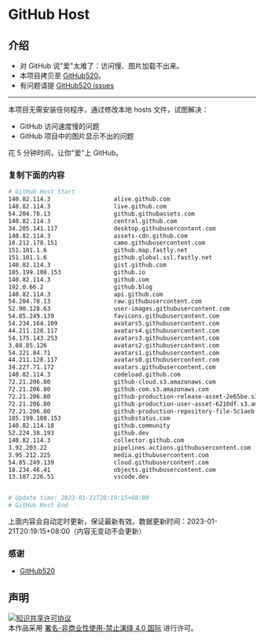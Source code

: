 # GitHub Host
## 介绍
- 对 GitHub 说"爱"太难了：访问慢、图片加载不出来。
- 本项目拷贝至 [GitHub520](https://github.com/521xueweihan/GitHub520)。
- 有问题请提 [GitHub520 issues](https://github.com/521xueweihan/GitHub520/issues/new)

---

本项目无需安装任何程序，通过修改本地 hosts 文件，试图解决：
- GitHub 访问速度慢的问题
- GitHub 项目中的图片显示不出的问题

花 5 分钟时间，让你"爱"上 GitHub。

### 复制下面的内容
```bash
# GitHub Host Start
140.82.114.3                  alive.github.com
140.82.114.3                  live.github.com
54.204.78.13                  github.githubassets.com
140.82.114.3                  central.github.com
34.205.141.117                desktop.githubusercontent.com
140.82.114.3                  assets-cdn.github.com
18.212.178.151                camo.githubusercontent.com
151.101.1.6                   github.map.fastly.net
151.101.1.6                   github.global.ssl.fastly.net
140.82.114.3                  gist.github.com
185.199.108.153               github.io
140.82.114.3                  github.com
192.0.66.2                    github.blog
140.82.114.3                  api.github.com
54.204.78.13                  raw.githubusercontent.com
52.90.128.63                  user-images.githubusercontent.com
54.85.249.139                 favicons.githubusercontent.com
54.234.164.109                avatars5.githubusercontent.com
44.211.128.117                avatars4.githubusercontent.com
54.175.143.253                avatars3.githubusercontent.com
3.88.85.126                   avatars2.githubusercontent.com
54.221.84.71                  avatars1.githubusercontent.com
44.211.128.117                avatars0.githubusercontent.com
34.227.71.172                 avatars.githubusercontent.com
140.82.114.3                  codeload.github.com
72.21.206.80                  github-cloud.s3.amazonaws.com
72.21.206.80                  github-com.s3.amazonaws.com
72.21.206.80                  github-production-release-asset-2e65be.s3.amazonaws.com
72.21.206.80                  github-production-user-asset-6210df.s3.amazonaws.com
72.21.206.80                  github-production-repository-file-5c1aeb.s3.amazonaws.com
185.199.108.153               githubstatus.com
140.82.114.18                 github.community
52.224.38.193                 github.dev
140.82.114.3                  collector.github.com
3.92.203.22                   pipelines.actions.githubusercontent.com
3.95.212.225                  media.githubusercontent.com
54.85.249.139                 cloud.githubusercontent.com
18.234.46.41                  objects.githubusercontent.com
13.107.226.51                 vscode.dev


# Update time: 2023-01-21T20:19:15+08:00
# GitHub Host End

```
上面内容会自动定时更新，保证最新有效。数据更新时间：2023-01-21T20:19:15+08:00（内容无变动不会更新）

### 感谢

- [GitHub520](https://github.com/521xueweihan/GitHub520)

## 声明
<a rel="license" href="https://creativecommons.org/licenses/by-nc-nd/4.0/deed.zh"><img alt="知识共享许可协议" style="border-width: 0" src="https://licensebuttons.net/l/by-nc-nd/4.0/88x31.png"></a><br>本作品采用 <a rel="license" href="https://creativecommons.org/licenses/by-nc-nd/4.0/deed.zh">署名-非商业性使用-禁止演绎 4.0 国际</a> 进行许可。